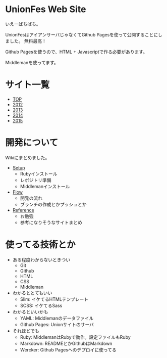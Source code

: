 UnionFes Web Site
=================

いえーぱちぱち。

UnionFesはアイアンサーバじゃなくてGithub Pagesを使って公開することにしました。
無料最高！

Github Pagesを使うので、HTML + Javascriptで作る必要があります。

Middlemanを使ってます。

# サイト一覧
* [TOP](http://unionfes.tojok-on.com/)
* [2012](http://unionfes.tojok-on.com/2012/)
* [2013](http://unionfes.tojok-on.com/2013/)
* [2014](http://unionfes.tojok-on.com/2014/)
* [2015](http://unionfes.tojok-on.com/2015/)

# 開発について
Wikiにまとめました。

* [Setup](https://github.com/unionfes/unionfes.github.io/wiki/Setup)
  * Rubyインストール
  * レポジトリ準備
  * Middlemanインストール
* [Flow](https://github.com/unionfes/unionfes.github.io/wiki/Flow)
  * 開発の流れ
  * ブランチの作成とかプッシュとか
* [Reference](https://github.com/unionfes/unionfes.github.io/wiki/Reference)
  * お勉強
  * 参考になりそうなサイトまとめ

# 使ってる技術とか
* ある程度わからないときつい
  * Git
  * Github
  * HTML
  * CSS
  * Middleman
* わかるととてもいい
  * Slim: イケてるHTMLテンプレート
  * SCSS: イケてるSass
* わかるといいかも
  * YAML: Middlemanのデータファイル
  * Github Pages: Unionサイトのサーバ
* それほどでも
  * Ruby: MiddlemanはRubyで動作。設定ファイルもRuby
  * Markdown: READMEとかGithubはMarkdown
  * Wercker: Github Pagesへのデプロイに使ってる

